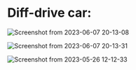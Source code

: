 # Diff-drive car:
![Screenshot from 2023-06-07 20-13-08](https://github.com/Marnonel6/advanced_mechatronics/assets/60977336/d456a6a2-3622-4d28-bf27-6025ec2fffaf)


![Screenshot from 2023-06-07 20-13-31](https://github.com/Marnonel6/advanced_mechatronics/assets/60977336/a2459d33-014a-4866-9ce2-3a6b086a0fba)



![Screenshot from 2023-05-26 12-12-33](https://github.com/Marnonel6/advanced_mechatronics/assets/60977336/46281bd1-362e-4676-8818-49c3cf9b2ef4)
